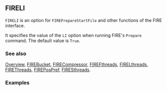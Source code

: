 ## FIRELI

`FIRELI` is an option for `FIREPrepareStartFile` and other functions of the FIRE interface.

It specifies the value of the `LI` option when running FIRE's `Prepare` command. The
default value is `True`.

### See also

[Overview](Extra/FeynHelpers.md), [FIREBucket](FIREBucket.md), [FIRECompressor](FIRECompressor.md), [FIREFthreads](FIREFthreads.md), [FIRELthreads](FIRELthreads.md), [FIREThreads](FIREThreads.md), [FIREPosPref](FIREPosPref.md), [FIRESthreads](FIRESthreads.md).

### Examples
